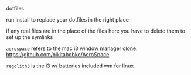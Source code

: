 dotfiles

run install to replace your dotfiles in the right place

if any real files are in the place of the files here you have to delete them to set up the symlinks

`aerospace` refers to the mac i3 window manager clone: https://github.com/nikitabobko/AeroSpace

`regolith3` is the i3 w/ batteries included wm for linux
